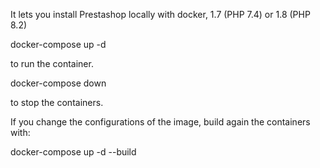 It lets you install Prestashop locally with docker, 1.7 (PHP 7.4) or 1.8 (PHP 8.2)

docker-compose up -d

to run the container.

docker-compose down

to stop the containers.

If you change the configurations of the image, build again the containers with:

docker-compose up -d --build
